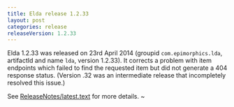 ```yaml
---
title: Elda release 1.2.33
layout: post
categories: release
releaseVersion: 1.2.33
---
```


Elda 1.2.33 was released on 23rd April 2014 (groupid
`com.epimorphics.lda`, artifactId and name `lda`, version 1.2.33). It
corrects a problem with item endpoints which failed to find the
requested item but did not generate a 404 response status. (Version .32
was an intermediate release that incompletely resolved this issue.)

See
[ReleaseNotes/latest.text](http://epimorphics.github.io/elda/ReleaseNotes/latest.text) for more details.
~     
